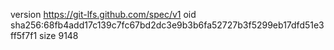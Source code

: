 version https://git-lfs.github.com/spec/v1
oid sha256:68fb4add17c139c7fc67bd2dc3e9b3b6fa52727b3f5299eb17dfd51e3ff5f7f1
size 9148
